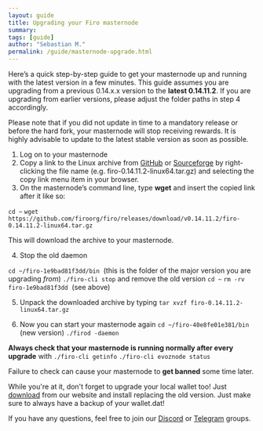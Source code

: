 ```yaml
---
layout: guide
title: Upgrading your Firo masternode
summary: 
tags: [guide]
author: "Sebastian M."
permalink: /guide/masternode-upgrade.html
---
```

Here’s a quick step-by-step guide to get your masternode up and running with the latest version in a few minutes. This guide assumes you are upgrading from a previous 0.14.x.x version to the **latest 0.14.11.2**. If you are upgrading from earlier versions, please adjust the folder paths in step 4 accordingly. 

Please note that if you did not update in time to a mandatory release or before the hard fork, your masternode will stop receiving rewards. It is highly advisable to update to the latest stable version as soon as possible.

1.  Log on to your masternode
2.  Copy a link to the Linux archive from [GitHub](https://github.com/firoorg/firo/releases/latest) or [Sourceforge](https://sourceforge.net/projects/firoorg/files/) by right-clicking the file name (e.g. firo-0.14.11.2-linux64.tar.gz) and selecting the copy link menu item in your browser.
3.  On the masternode’s command line, type **wget** and insert the copied link after it like so: 

`cd ~`
`wget https://github.com/firoorg/firo/releases/download/v0.14.11.2/firo-0.14.11.2-linux64.tar.gz` 

This will download the archive to your masternode.

4.  Stop the old daemon  

`cd ~/firo-1e9bad81f3dd/bin` 
(this is the folder of the major version you are upgrading _from_) 
`./firo-cli stop` 
and remove the old version 
`cd ~` 
`rm -rv firo-1e9bad81f3dd` 
(see above)

5.  Unpack the downloaded archive by typing 
`tar xvzf firo-0.14.11.2-linux64.tar.gz`

6.  Now you can start your masternode again 
`cd ~/firo-40e8fe01e381/bin` 
(new version) 
`./firod -daemon`

**Always check that your masternode is running normally after every upgrade** with 
`./firo-cli getinfo`
`./firo-cli evoznode status`

Failure to check can cause your masternode to **get banned** some time later.

While you're at it, don't forget to upgrade your local wallet too! Just [download](https://firo.org/get-firo/download/) from our website and install replacing the old version. Just make sure to always have a backup of your wallet.dat! 

If you have any questions, feel free to join our [Discord](https://discord.com/invite/TGZPRbRT3Y) or [Telegram](https://t.me/firoorg) groups.
